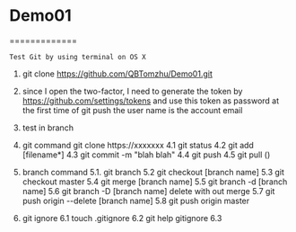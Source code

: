 # Demo01

=============
```
Test Git by using terminal on OS X
```

1. git clone https://github.com/QBTomzhu/Demo01.git

2. since I open the two-factor, I need to generate the token by
https://github.com/settings/tokens
and use this token as password at the first time of git push
the user name is the account email

3. test in branch

4. git command
	git clone https://xxxxxxx
	4.1 git status
	4.2 git add [filename\*]
	4.3 git commit -m "blah blah"
	4.4 git push
	4.5 git pull  ()

5. branch command
	5.1. git branch
	5.2 git checkout [branch name]
	5.3 git checkout master
	5.4 git merge [branch name]
	5.5 git branch -d [branch name]
	5.6 git branch -D [branch name]   delete with out merge
	5.7 git push origin --delete [branch name]
	5.8 git push origin master

6. git ignore
	6.1 touch .gitignore
	6.2 git help gitignore
	6.3 
